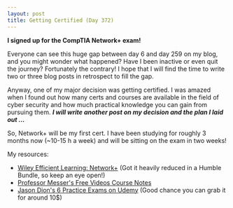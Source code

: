 ```yaml
---
layout: post
title: Getting Certified (Day 372)
---
```


**I signed up for the CompTIA Network+ exam!**

Everyone can see this huge gap between day 6 and day 259 on my blog, and you might wonder what happened? Have I been inactive or even quit the journey? Fortunately the contrary! I hope that I will find the time to write two or three blog posts in retrospect to fill the gap. 

Anyway, one of my major decision was getting certified. I was amazed when I found out how many certs and courses are available in the field of cyber security and how much practical knowledge you can gain from pursuing them. ***I will write another post on my decision and the plan I laid out ...***

So, Network+ will be my first cert. I have been studying for roughly 3 months now (~10-15 h a week) and will be sitting on the exam in two weeks!

My resources:
- [Wiley Efficient Learning: Network+](https://www.efficientlearning.com/comptia-network-plus/) (Got it heavily reduced in a Humble Bundle, so keep an eye open!)
- [Professor Messer's Free Videos Course Notes](https://www.professormesser.com/)
- [Jason Dion's 6 Practice Exams on Udemy](https://www.udemy.com/user/jason-dion/) (Good chance you can grab it for around 10$)
